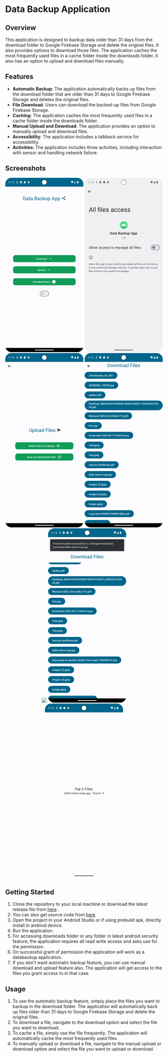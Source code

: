 <h1> Data Backup Application</h1>

## Overview
This application is designed to backup data older than 31 days from the download folder to Google Firebase Storage and delete the original files. It also provides options to download those files. The application caches the most frequently used files in a cache folder inside the downloads folder. It also has an option to upload and download files manually.

## Features
- **Automatic Backup**: The application automatically backs up files from the download folder that are older than 31 days to Google Firebase Storage and deletes the original files.
- **File Download**: Users can download the backed-up files from Google Firebase Storage.
- **Caching**: The application caches the most frequently used files in a cache folder inside the downloads folder.
- **Manual Upload and Download**: The application provides an option to manually upload and download files.
- **Accessibility**: The application includes a talkback service for accessibility.
- **Activities**: The application includes three activities, including interaction with sensor and handling network failure.

<h2> Screenshots</h2>
<p align="center">
<img src="https://github.com/DeepanshuDabas03/DataBackupApp-Project/blob/master/image1.png" width="250" height=auto>
<img src="https://github.com/DeepanshuDabas03/DataBackupApp-Project/blob/master/image3.png" width="250" height=auto>
<img src="https://github.com/DeepanshuDabas03/DataBackupApp-Project/blob/master/image4.png" width="250" height=auto>
<img src="https://github.com/DeepanshuDabas03/DataBackupApp-Project/blob/master/image2.png" width="250" height=auto>
<img src="https://github.com/DeepanshuDabas03/DataBackupApp-Project/blob/master/image5.png" width="250" height=auto>
<img src="https://github.com/DeepanshuDabas03/DataBackupApp-Project/blob/master/image6.png" width="250" height=auto>
<img src="https://github.com/DeepanshuDabas03/DataBackupApp-Project/blob/master/image7.png" width="250" height=auto>
</p>

## Getting Started
1. Clone the repository to your local machine or download the latest release file from [here](https://github.com/DeepanshuDabas03/DataBackupApp-Project/releases/download/v1.0.0/DataBackup.apk) .
2. You can also get source code from [here](https://github.com/DeepanshuDabas03/DataBackupApp-Project/archive/refs/tags/v1.0.0.zip)
3. Open the project in your Android Studio or if using prebuild apk, directly install in android device.
4. Run the application.
5. For accessing downloads folder or any folder in latest android security feature, the application requires all read write access and asks use for the permission.
6. On successful grant of permission the application will work as a databackup application.
7. If you don't want automatic backup feature, you can use manual download and upload feature also. The application will get access to the files you grant access to in that case. 

## Usage
1. To use the automatic backup feature, simply place the files you want to backup in the download folder. The application will automatically back up files older than 31 days to Google Firebase Storage and delete the original files.
2. To download a file, navigate to the download option and select the file you want to download.
3. To cache a file, simply use the file frequently. The application will automatically cache the most frequently used files.
4. To manually upload or download a file, navigate to the manual upload or download option and select the file you want to upload or download.
